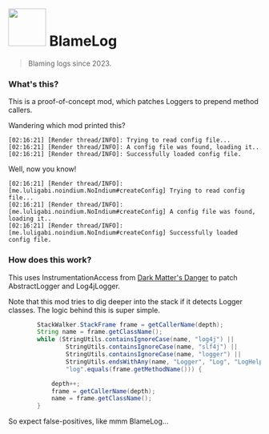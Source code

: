 # <img src="https://user-images.githubusercontent.com/104443436/232251382-9500aee5-30d4-46d3-b98d-c0a88f5caff1.png" width="75" height="75"> BlameLog

> Blaming logs since 2023.

### What's this?

This is a proof-of-concept mod, which patches Loggers to prepend method callers.

Wandering which mod printed this?

```
[02:16:21] [Render thread/INFO]: Trying to read config file...
[02:16:21] [Render thread/INFO]: A config file was found, loading it..
[02:16:21] [Render thread/INFO]: Successfully loaded config file.
```

Well, now you know!

```
[02:16:21] [Render thread/INFO]: [me.luligabi.noindium.NoIndium#createConfig] Trying to read config file...
[02:16:21] [Render thread/INFO]: [me.luligabi.noindium.NoIndium#createConfig] A config file was found, loading it..
[02:16:21] [Render thread/INFO]: [me.luligabi.noindium.NoIndium#createConfig] Successfully loaded config file.
```

### How does this work?

This uses InstrumentationAccess from [Dark Matter's Danger](https://github.com/melontini/dark-matter/wiki/Danger) to patch AbstractLogger and Log4jLogger.

Note that this mod tries to dig deeper into the stack if it detects Logger classes.
The logic behind this is super simple.

```java
        StackWalker.StackFrame frame = getCallerName(depth);
        String name = frame.getClassName();
        while (StringUtils.containsIgnoreCase(name, "log4j") ||
                StringUtils.containsIgnoreCase(name, "slf4j") ||
                StringUtils.containsIgnoreCase(name, "logger") ||
                StringUtils.endsWithAny(name, "Logger", "Log", "LogHelper", "LoggerAdapterAbstract", "Logging") ||
                "log".equals(frame.getMethodName())) {

            depth++;
            frame = getCallerName(depth);
            name = frame.getClassName();
        }
```

So expect false-positives, like mmm BlameLog...